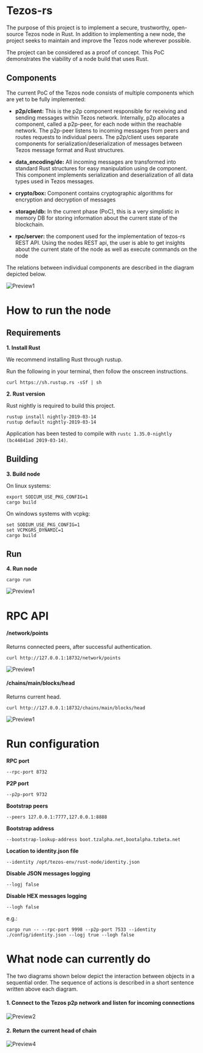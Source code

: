 Tezos-rs
===========

The purpose of this project is to implement a secure, trustworthy, open-source Tezos node in Rust. In addition to implementing a new node, the project seeks to maintain and improve the Tezos node wherever possible. 

The project can be considered as a proof of concept. This PoC demonstrates the viability of a node build that uses Rust. 

## Components

The current PoC of the Tezos node consists of multiple components which are yet to be fully implemented:

* **p2p/client:** This is the p2p component responsible for receiving and sending messages within Tezos network. Internally, p2p allocates a component, called a p2p-peer, for each node within the reachable network. The p2p-peer listens to incoming messages from peers and routes requests to individual peers. The p2p/client uses separate components for serialization/deserialization of messages between Tezos message format and Rust structures.

* **data_encoding/de:** All incoming messages are transformed into standard Rust structures for easy manipulation using de component. This component implements serialization and deserialization of all data types used in Tezos messages.

* **crypto/box:** Component contains cryptographic algorithms for encryption and decryption of messages

* **storage/db:** In the current phase (PoC), this is a very simplistic in memory DB for storing information about the current state of the blockchain.

* **rpc/server:** the component used for the implementation of tezos-rs REST API. Using the nodes REST api, the user is able to get insights about the current state of the node as well as execute commands on the node

The relations between individual components are described in the diagram depicted below.

![Preview1](./docs/images/class_diagram.png)


# How to run the node

Requirements
------------

**1. Install Rust** 

We recommend installing Rust through rustup.

Run the following in your terminal, then follow the onscreen instructions.

```
curl https://sh.rustup.rs -sSf | sh
```

**2. Rust version** 

Rust nightly is required to build this project.
```
rustup install nightly-2019-03-14
rustup default nightly-2019-03-14
```
Application has been tested to compile with `rustc 1.35.0-nightly (bc44841ad 2019-03-14)`.


Building
--------

**3. Build node** 

On linux systems:

```
export SODIUM_USE_PKG_CONFIG=1
cargo build
```

On windows systems with vcpkg:
```
set SODIUM_USE_PKG_CONFIG=1
set VCPKGRS_DYNAMIC=1
cargo build
```

Run
------------
**4. Run node** 

```
cargo run  
```

![Preview1](./docs/images/bash_cargo_run.gif)


# RPC API

#### /network/points
Returns connected peers, after successful authentication.

```
curl http://127.0.0.1:18732/network/points
```

![Preview1](./docs/images/bash_network_points.gif)


#### /chains/main/blocks/head
Returns current head.

```
curl http://127.0.0.1:18732/chains/main/blocks/head
```

![Preview1](./docs/images/bash_chains_main_blocks_head.gif)

# Run configuration

**RPC port**
```
--rpc-port 8732
```

**P2P port**
```
--p2p-port 9732
```

**Bootstrap peers**
```
--peers 127.0.0.1:7777,127.0.0.1:8888
```

**Bootstrap address**

```
--bootstrap-lookup-address boot.tzalpha.net,bootalpha.tzbeta.net
```

**Location to identity.json file**
```
--identity /opt/tezos-env/rust-node/identity.json
```

**Disable JSON messages logging**
```
--logj false
```

**Disable HEX messages logging**
```
--logh false
```


e.g.:
```
cargo run -- --rpc-port 9998 --p2p-port 7533 --identity ./config/identity.json --logj true --logh false
```


# What node can currently do

The two diagrams shown below depict the interaction between objects in a sequential order. The sequence of actions is described in a short sentence written above each diagram.

#### 1. Connect to the Tezos p2p network and listen for incoming connections

![Preview2](./docs/images/bootstrap.png)


#### 2. Return the current head of chain

![Preview4](./docs/images/get_current_head.png)
